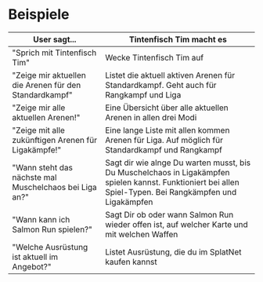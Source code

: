 # Beispiele

| User sagt... | Tintenfisch Tim macht es |
| --- | --- |
| "Sprich mit Tintenfisch Tim" | Wecke Tintenfisch Tim auf |
| "Zeige mir aktuellen die Arenen für den Standardkampf" | Listet die aktuell aktiven Arenen für Standardkampf. Geht auch für Rangkampf und Liga |
| "Zeige mir alle aktuellen Arenen!" | Eine Übersicht über alle aktuellen Arenen in allen drei Modi |
| "Zeige mit alle zukünftigen Arenen für Ligakämpfe!" | Eine lange Liste mit allen kommen Arenen für Liga. Auf möglich für Standardkampf und Rangkampf |
| "Wann steht das nächste mal Muschelchaos bei Liga an?" | Sagt dir wie alnge Du warten musst, bis Du Muschelchaos in Ligakämpfen spielen kannst. Funktioniert bei allen Spiel-Typen. Bei Rangkämpfen und Ligakämpfen |
| "Wann kann ich Salmon Run spielen?" | Sagt Dir ob oder wann Salmon Run wieder offen ist, auf welcher Karte und mit welchen Waffen |
| "Welche Ausrüstung ist aktuell im Angebot?" | Listet Ausrüstung, die du im SplatNet kaufen kannst |